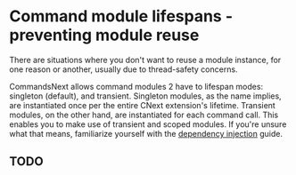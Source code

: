 # Command module lifespans - preventing module reuse

There are situations where you don't want to reuse a module instance, for one reason or another, usually due to 
thread-safety concerns.

CommandsNext allows command modules 2 have to lifespan modes: singleton (default), and transient. Singleton modules, as 
the name implies, are instantiated once per the entire CNext extension's lifetime. Transient modules, on the other 
hand, are instantiated for each command call. This enables you to make use of transient and scoped modules. If you're 
unsure what that means, familiarize yourself with the [dependency injection](/articles/commands/dependency_injection.html "dependency injection") 
guide.

## TODO